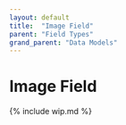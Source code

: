 ```yaml
---
layout: default
title:  "Image Field"
parent: "Field Types"
grand_parent: "Data Models"
---
```


# Image Field

{% include wip.md %}
